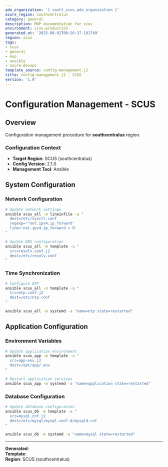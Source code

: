 ```yaml
---
ado_organization: '{ vault_scus_ado_organization }'
azure_region: southcentralus
category: general
description: MOP documentation for scus
environment: scus-production
generated_at: '2025-08-01T08:26:37.181749'
region: scus
tags:
- scus
- general
- mop
- ansible
- azure-devops
template_source: config-management.j2
title: config-management.j2 - SCUS
version: '1.0'
---
```



# Configuration Management - SCUS

## Overview

Configuration management procedure for **southcentralus** region.

### Configuration Context

- **Target Region**: SCUS (southcentralus)
- **Config Version**: 2.1.0
- **Management Tool**: Ansible

## System Configuration

### Network Configuration
```bash
# Update network settings
ansible scus_all -m lineinfile -a "
  dest=/etc/sysctl.conf
  regexp='^net.ipv4.ip_forward'
  line='net.ipv4.ip_forward = 0'
"

# Update DNS configuration
ansible scus_all -m template -a "
  src=resolv.conf.j2
  dest=/etc/resolv.conf
"
```

### Time Synchronization
```bash
# Configure NTP
ansible scus_all -m template -a "
  src=ntp.conf.j2
  dest=/etc/ntp.conf
"

ansible scus_all -m systemd -a "name=ntp state=restarted"
```

## Application Configuration

### Environment Variables
```bash
# Update application environment
ansible scus_app -m template -a "
  src=app-env.j2
  dest=/opt/app/.env
"

# Restart application services
ansible scus_app -m systemd -a "name=application state=restarted"
```

### Database Configuration
```bash
# Update database configuration
ansible scus_db -m template -a "
  src=mysql.cnf.j2
  dest=/etc/mysql/mysql.conf.d/mysqld.cnf
"

ansible scus_db -m systemd -a "name=mysql state=restarted"
```

---

**Generated**:   
**Template**:   
**Region**: SCUS (southcentralus)